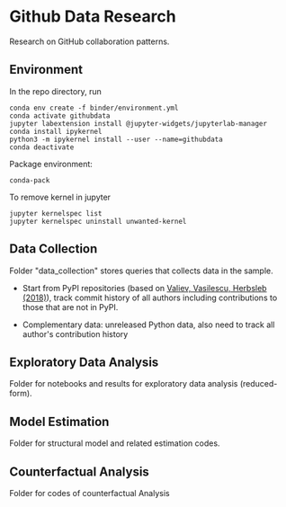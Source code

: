 # Github Data Research
Research on GitHub collaboration patterns.

## Environment
In the repo directory, run
```
conda env create -f binder/environment.yml 
conda activate githubdata
jupyter labextension install @jupyter-widgets/jupyterlab-manager
conda install ipykernel
python3 -m ipykernel install --user --name=githubdata
conda deactivate
```
Package environment:
```
conda-pack
```

To remove kernel in jupyter
```
jupyter kernelspec list
jupyter kernelspec uninstall unwanted-kernel
```
## Data Collection

Folder "data_collection" stores queries that collects data in the sample. 

- Start from PyPI repositories (based on 
[Valiev, Vasilescu, Herbsleb (2018)](https://zenodo.org/record/1297925#.XrsPQBP0kWo)),
track commit history of all authors including contributions to those that are not in PyPI.

- Complementary data:
	unreleased Python data, also need to track all author's contribution history

## Exploratory Data Analysis

Folder for notebooks and results for exploratory data analysis (reduced-form).

## Model Estimation

Folder for structural model and related estimation codes.

## Counterfactual Analysis

Folder for codes of counterfactual Analysis
